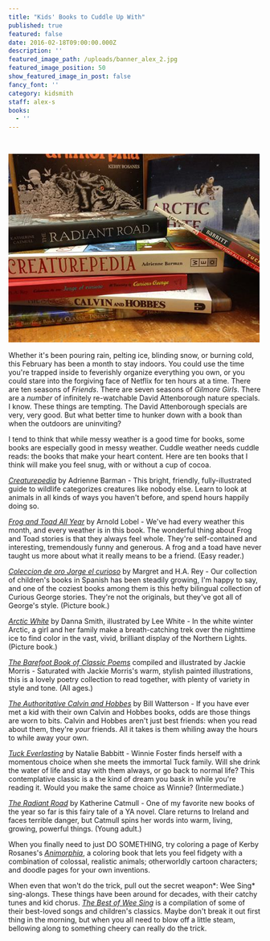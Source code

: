 ```yaml
---
title: "Kids' Books to Cuddle Up With"
published: true
featured: false
date: 2016-02-18T09:00:00.000Z
description: ''
featured_image_path: /uploads/banner_alex_2.jpg
featured_image_position: 50
show_featured_image_in_post: false
fancy_font: ''
category: kidsmith
staff: alex-s
books:
  - ''
---
```


&nbsp;

![](/uploads/versions/img_2281-compressor---x----500-375x---.jpg)

Whether it's been pouring rain, pelting ice, blinding snow, or burning cold, this February has been a month to stay indoors. You could use the time you're trapped inside to feverishly organize everything you own, or you could stare into the forgiving face of Netflix for ten hours at a time. There are ten seasons of *Friends*. There are seven seasons of *Gilmore Girls*. There are a *number* of infinitely re-watchable David Attenborough nature specials. I know. These things are tempting. The David Attenborough specials are very, very good. But what better time to hunker down with a book than when the outdoors are uninviting?

I tend to think that while messy weather is a good time for books, some books are especially good in messy weather. Cuddle weather needs cuddle reads: the books that make your heart content. Here are ten books that I think will make you feel snug, with or without a cup of cocoa.

[*Creaturepedia*](https://www.brooklinebooksmith-shop.com/book/9781847806963) by Adrienne Barman - This bright, friendly, fully-illustrated guide to wildlife categorizes creatures like nobody else. Learn to look at animals in all kinds of ways you haven't before, and spend hours happily doing so.

*[Frog and Toad All Year](https://www.brooklinebooksmith-shop.com/book/9780064440592)* by Arnold Lobel - We've had every weather this month, and every weather is in this book. The wonderful thing about Frog and Toad stories is that they always feel whole. They're self-contained and interesting, tremendously funny and generous. A frog and a toad have never taught us more about what it really means to be a friend. (Easy reader.)

[*Coleccion de oro Jorge el curioso*](https://www.brooklinebooksmith-shop.com/book/9780547523101) by Margret and H.A. Rey - Our collection of children's books in Spanish has been steadily growing, I'm happy to say, and one of the coziest books among them is this hefty bilingual collection of Curious George stories. They're not the originals, but they've got all of George's style. (Picture book.)

[*Arctic White*](https://www.brooklinebooksmith-shop.com/book/9781627791045) by Danna Smith, illustrated by Lee White - In the white winter Arctic, a girl and her family make a breath-catching trek over the nighttime ice to find color in the vast, vivid, brilliant display of the Northern Lights. (Picture book.)

[*The Barefoot Book of Classic Poems*](https://www.brooklinebooksmith-shop.com/book/9781905236565) compiled and illustrated by Jackie Morris - Saturated with Jackie Morris's warm, stylish painted illustrations, this is a lovely poetry collection to read together, with plenty of variety in style and tone. (All ages.)

[*The Authoritative Calvin and Hobbes*](https://www.brooklinebooksmith-shop.com/book/9780836218220) by Bill Watterson - If you have ever met a kid with their own Calvin and Hobbes books, odds are those things are worn to bits. Calvin and Hobbes aren't just best friends: when you read about them, they're *your* friends. All it takes is them whiling away the hours to while away your own.

[*Tuck Everlasting*](https://www.brooklinebooksmith-shop.com/book/9780312369811) by Natalie Babbitt - Winnie Foster finds herself with a momentous choice when she meets the immortal Tuck family. Will she drink the water of life and stay with them always, or go back to normal life? This contemplative classic is a the kind of dream you bask in while you're reading it. Would you make the same choice as Winnie? (Intermediate.)

[*The Radiant Road*](https://www.brooklinebooksmith-shop.com/book/9780525953470) by Katherine Catmull - One of my favorite new books of the year so far is this fairy tale of a YA novel. Clare returns to Ireland and faces terrible danger, but Catmull spins her words into warm, living, growing, powerful things. (Young adult.)

When you finally need to just DO SOMETHING, try coloring a page of Kerby Rosanes's [*Animorphia*](https://www.brooklinebooksmith-shop.com/book/9780147518361), a coloring book that lets you feel fidgety with a combination of colossal, realistic animals; otherworldly cartoon characters; and doodle pages for your own inventions.

When even that won't do the trick, pull out the secret weapon*: Wee Sing* sing-alongs. These things have been around for decades, with their catchy tunes and kid chorus. [*The Best of Wee Sing*](https://www.brooklinebooksmith-shop.com/book/9780843121841) is a compilation of some of their best-loved songs and children's classics. Maybe don't break it out first thing in the morning, but when you all need to blow off a little steam, bellowing along to something cheery can really do the trick.

&nbsp;